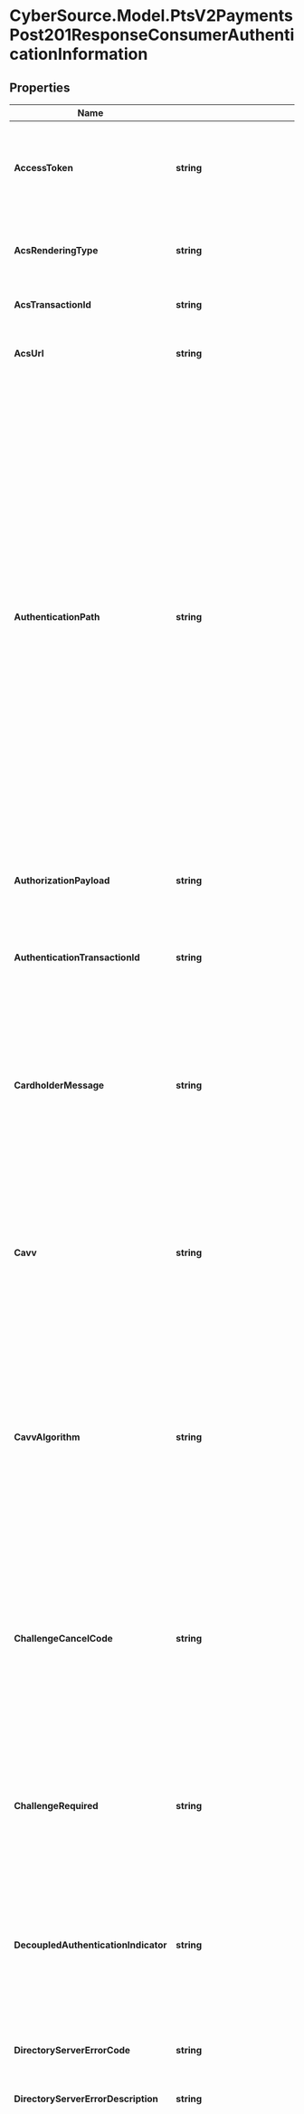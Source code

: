 # CyberSource.Model.PtsV2PaymentsPost201ResponseConsumerAuthenticationInformation
## Properties

Name | Type | Description | Notes
------------ | ------------- | ------------- | -------------
**AccessToken** | **string** | JSON Web Token (JWT) used to authenticate the consumer with the authentication provider, such as, CardinalCommerce or Rupay. Note - Max Length of this field is 2048 characters.  | [optional] 
**AcsRenderingType** | **string** | Identifies the UI Type the ACS will use to complete the challenge. **NOTE**: Only available for App transactions using the Cardinal Mobile SDK.  | [optional] 
**AcsTransactionId** | **string** | Unique transaction identifier assigned by the ACS to identify a single transaction.  | [optional] 
**AcsUrl** | **string** | URL for the card-issuing bank&#39;s authentication form that you receive when the card is enrolled. The value can be very large.  | [optional] 
**AuthenticationPath** | **string** | Indicates what displays to the customer during the authentication process. This field can contain one of these values: - &#x60;ADS&#x60;: (Card not enrolled) customer prompted to activate the card during the checkout process. - &#x60;ATTEMPTS&#x60;: (Attempts processing) Processing briefly displays before the checkout process is completed. - &#x60;ENROLLED&#x60;: (Card enrolled) the card issuer&#39;s authentication window displays. - &#x60;UNKNOWN&#x60;: Card enrollment status cannot be determined. - &#x60;NOREDIRECT&#x60;: (Card not enrolled, authentication unavailable, or error occurred) nothing displays to the customer.  The following values can be returned if you are using rules-based payer authentication. - &#x60;RIBA&#x60;: The card-issuing bank supports risk-based authentication, but whether the cardholder is likely to be challenged cannot be determined. - &#x60;RIBA_PASS&#x60;: The card-issuing bank supports risk-based authentication and it is likely that the cardholder will not be challenged to provide credentials, also known as _silent authentication_.  | [optional] 
**AuthorizationPayload** | **string** | The Base64 encoded JSON Payload of CB specific Authorization Values returned in the challenge Flow  | [optional] 
**AuthenticationTransactionId** | **string** | Payer authentication transaction identifier is used to link the check enrollment and validate authentication messages. For Rupay, this field should be passed as request only for Resend OTP use case.  | [optional] 
**CardholderMessage** | **string** | Text provided by the ACS/Issuer to Cardholder during a Frictionless or Decoupled transaction.The Issuer can provide information to Cardholder. For example, \&quot;Additional authentication is needed for this transaction, please contact (Issuer Name) at xxx-xxx-xxxx.\&quot;. The Issuing Bank can optionally support this value.  | [optional] 
**Cavv** | **string** | Unique identifier generated by the card-issuing bank for Visa, American Express, JCB, Diners Club, and Discover transactions after the customer is authenticated. The value is in base64. When you request the card authorization service, CyberSource automatically converts the value, not the field name, to the format required by your payment processor.  | [optional] 
**CavvAlgorithm** | **string** | Field that is returned only when the CAVV is generated, which occurs when paresStatus contains the values Y (successful authentication) or A (attempted authentication). If you use the ATOS processor, send the value of this field in the &#x60;cavv_algorithm&#x60; request field of the authorization service. This field contains one of these values: - &#x60;2&#x60;: Visa, American Express, JCB, Diners Club, and Discover - &#x60;3&#x60;: Mastercard  | [optional] 
**ChallengeCancelCode** | **string** | An indicator as to why the transaction was canceled. Possible Values:  - &#x60;01&#x60;: Cardholder selected Cancel. - &#x60;02&#x60;: Reserved for future EMVCo use (values invalid until defined by EMVCo). - &#x60;03&#x60;: Transaction Timed Out—Decoupled Authentication - &#x60;04&#x60;: Transaction timed out at ACS—other timeouts - &#x60;05&#x60;: Transaction Timed out at ACS - First CReq not received by ACS - &#x60;06&#x60;: Transaction Error - &#x60;07&#x60;: Unknown - &#x60;08&#x60;: Transaction Timed Out at SDK  | [optional] 
**ChallengeRequired** | **string** | Indicates whether a challenge is required in order to complete authentication. **Note** Regional mandates might determine that a challenge is required.  Possible values: - &#x60;Y&#x60;: Challenge required - &#x60;N&#x60;: Challenge not required **Note**  Used by the Hybrid integration.  | [optional] 
**DecoupledAuthenticationIndicator** | **string** | Indicates whether the 3DS Requestor requests the ACS to utilize Decoupled Authentication and agrees to utilize Decoupled Authentication if the ACS confirms its use.  Possible Values:  Y - Decoupled Authentication is supported and preferred if challenge is necessary  N - Do not use Decoupled Authentication  **Default Value**: N  | [optional] 
**DirectoryServerErrorCode** | **string** | The directory server error code indicating a problem with this transaction. Note - Max Length of this field is typically 3 characters.  | [optional] 
**DirectoryServerErrorDescription** | **string** | Directory server text and additional detail about the error for this transaction.  | [optional] 
**EcommerceIndicator** | **string** | Commerce indicator for cards not enrolled. This field contains one of these values: - &#x60;internet&#x60;: Card not enrolled, or card type not supported by payer authentication. No liability shift. - &#x60;js_attempted&#x60;: Card not enrolled, but attempt to authenticate is recorded. Liability shift. - &#x60;js_failure&#x60;: J/Secure directory service is not available. No liability shift. - &#x60;spa&#x60;: Mastercard card not enrolled in the SecureCode program. No liability shift. - &#x60;vbv_attempted&#x60;: Card not enrolled, but attempt to authenticate is recorded. Liability shift. - &#x60;vbv_failure&#x60;: For payment processor Barclays, Streamline, AIBMS, or FDC Germany, you receive this result if Visa&#39;s directory service is not available. No liability shift.  | [optional] 
**Eci** | **string** | Note This field applies only to non-U.S-issued cards.  For enroll, Numeric electronic commerce indicator (ECI) returned only for Visa, American Express, JCB, Diners Club, and Discover transactions when the card is not enrolled. For more information, see \&quot;Interpreting the Reply,\&quot; page 22.  If you are not using the CyberSource payment services, you must send this value to your payment processor in the subsequent request for card authorization. This field contains one of these values: - &#x60;06&#x60;: The card can be enrolled. Liability shift. - &#x60;07&#x60;: The card cannot be enrolled. No liability shift.  For validate, Numeric electronic commerce indicator (ECI) returned only for Visa, American Express, JCB, Diners Club, and Discover transactions. The field is absent when authentication fails. You must send this value to your payment processor in the subsequent request for card authorization. This field contains one of these values: - &#x60;05&#x60;: Successful authentication - &#x60;06&#x60;: Authentication attempted - &#x60;07&#x60;: Failed authentication (No response from the merchant because of a problem.)  | [optional] 
**EciRaw** | **string** | ECI value that can be returned for Visa, Mastercard, American Express, JCB, Diners Club, and Discover. The field is absent when authentication fails. If your payment processor is Streamline, you must pass the value of this field instead of the value of &#x60;eci&#x60; or &#x60;ucafCollectionIndicator&#x60;.  This field can contain one of these values: - &#x60;01&#x60;: Authentication attempted (Mastercard) - &#x60;02&#x60;: Successful authentication (Mastercard) - &#x60;05&#x60;: Successful authentication (Visa, American Express, JCB, Diners Club, and Discover) - &#x60;06&#x60;: Authentication attempted (Visa, American Express, JCB, Diners Club, and Discover)  | [optional] 
**EffectiveAuthenticationType** | **string** | This field describes the type of 3DS transaction flow that took place.  It can be one of three possible flows; CH - Challenge FR - Frictionless FD - Frictionless with delegation, (challenge not generated by the issuer but by the scheme on behalf of the issuer).  | [optional] 
**Ivr** | [**PtsV2PaymentsPost201ResponseConsumerAuthenticationInformationIvr**](PtsV2PaymentsPost201ResponseConsumerAuthenticationInformationIvr.md) |  | [optional] 
**StrongAuthentication** | [**PtsV2PaymentsPost201ResponseConsumerAuthenticationInformationStrongAuthentication**](PtsV2PaymentsPost201ResponseConsumerAuthenticationInformationStrongAuthentication.md) |  | [optional] 
**NetworkScore** | **string** | The global score calculated by the CB scoring platform and returned to merchants.  | [optional] 
**Pareq** | **string** | Payer authentication request (PAReq) message that you need to forward to the ACS. The value can be very large. The value is in base64.  | [optional] 
**ParesStatus** | **string** | Raw result of the authentication check. If you are configured for Asia, Middle East, and Africa Gateway Processing, you need to send the value of this field in your authorization request. This field can contain one of these values: - &#x60;A&#x60;: Proof of authentication attempt was generated. - &#x60;N&#x60;: Customer failed or canceled authentication. Transaction denied. - &#x60;U&#x60;: Authentication not completed regardless of the reason. - &#x60;Y&#x60;: Customer was successfully authenticated.  | [optional] 
**ProofXml** | **string** | Date and time of the enrollment check combined with the VEReq and VERes elements. If you ever need to show proof of enrollment checking, you may need to parse the string for the information required by the payment card company. The value can be very large.  For cards issued in the U.S. or Canada, Visa may require this data for specific merchant category codes.For cards not issued in the U.S. or Canada, your bank may require this data as proof of enrollment checking for any payer authentication transaction that you re-present because of a chargeback.  | [optional] 
**ProxyPan** | **string** | Encrypted version of the card number used in the payer authentication request message.  | [optional] 
**SdkTransactionId** | **string** | SDK unique transaction identifier that is generated on each new transaction.  | [optional] 
**SignedParesStatusReason** | **string** | Provides additional information as to why the PAResStatus has a specific value.  | [optional] 
**SpecificationVersion** | **string** | This field contains the 3D Secure version that was used to process the transaction. For example: 2.2.0  | [optional] 
**StepUpUrl** | **string** | The fully qualified URL that the merchant uses to post a form to the cardholder in order to complete the Consumer Authentication transaction for the Cardinal Cruise API integration.  | [optional] 
**ThreeDSServerTransactionId** | **string** | Unique transaction identifier assigned by the 3DS Server to identify a single transaction.  | [optional] 
**UcafAuthenticationData** | **string** | AAV is a unique identifier generated by the card-issuing bank for Mastercard Identity Check transactions after the customer is authenticated. The value is in base64. Include the data in the card authorization request.  | [optional] 
**UcafCollectionIndicator** | **string** | For enroll, Returned only for Mastercard transactions. Indicates that authentication is not required because the customer is not enrolled. Add the value of this field to the authorization field ucaf_collection_indicator. This field can contain these values: 0, 1.  For validate, Numeric electronic commerce indicator (ECI) returned only for Mastercard Identity Check transactions. The field is absent when authentication fails. You must send this value to your payment processor in the request for card authorization. This field contain one of these values: - &#x60;0&#x60;: Authentication data not collected, and customer authentication was not completed. - &#x60;1&#x60;: Authentication data not collected because customer authentication was not completed. - &#x60;2&#x60;: Authentication data collected because customer completed authentication.  | [optional] 
**VeresEnrolled** | **string** | Result of the enrollment check. This field can contain one of these values: - &#x60;Y&#x60;: Card enrolled or can be enrolled; you must authenticate. Liability shift. - &#x60;N&#x60;: Card not enrolled; proceed with authorization. Liability shift. - &#x60;U&#x60;: Unable to authenticate regardless of the reason. No liability shift.  **Note** This field only applies to the Asia, Middle East, and Africa Gateway. If you are configured for this processor, you must send the value of this field in your authorization request.  The following value can be returned if you are using rules-based Payer Authentication: - &#x60;B&#x60;: Indicates that authentication was bypassed.  | [optional] 
**WhiteListStatusSource** | **string** | This data element will be populated by the system setting Whitelist Status. Possible Values: 01 - 3DS/ Server/ 02 – DS/03 - ACS  | [optional] 
**Xid** | **string** | Transaction identifier generated by CyberSource for successful enrollment or validation checks. Use this value, which is in base64, to match an outgoing PAReq with an incoming PARes. CyberSource forwards the XID with the card authorization service to these payment processors in these cases: - Barclays - Streamline (when the **ecommerceIndicator**&#x60;&#x3D;spa&#x60;)  | [optional] 
**DirectoryServerTransactionId** | **string** | The Directory Server Transaction ID is generated by the Mastercard Directory Server during the authentication transaction and passed back to the merchant with the authentication results. For Cybersource Through Visanet Gateway: The value for this field corresponds to the following data in the TC 33 capture file3: Record: CP01 TCR7, Position: 114-149, Field: MC AVV Verification—Directory Server Transaction ID  | [optional] 
**AuthenticationResult** | **string** | Raw authentication data that comes from the cardissuing bank. Primary authentication field that indicates if authentication was successful and if liability shift occurred. You should examine first the result of this field. This field contains one of these values: - &#x60;-1&#x60;: Invalid PARes. - &#x60;0&#x60;: Successful validation. - &#x60;1&#x60;: Cardholder is not participating, but the attempt to authenticate was recorded. - &#x60;6&#x60;: Issuer unable to perform authentication. - &#x60;9&#x60;: Cardholder did not complete authentication.  | [optional] 
**AuthenticationStatusMsg** | **string** | Message that explains the authenticationResult reply field.  | [optional] 
**Indicator** | **string** | Indicator used to differentiate Internet transactions from other types. The authentication failed if this field is not returned. For Visa, if your payment processor is Streamline, Barclays, AIBMS, or FDC Germany, you receive the value vbv_failure instead of internet when eci is 07. The value of this field is passed automatically to the authorization service if you request the services together. This field contains one of these values: - &#x60;aesk&#x60;: American Express SafeKey authentication verified successfully. - &#x60;aesk_attempted&#x60;: Card not enrolled in American Express SafeKey, but the attempt to authenticate was recorded. - &#x60;dipb&#x60;: Discover ProtectBuy authentication verified successfully. - &#x60;dipb_attempted&#x60;: Card not enrolled in Discover ProtectBuy, but the attempt to authenticate was recorded. - &#x60;internet&#x60;: Authentication was not verified successfully. - &#x60;js&#x60;: J/Secure authentication verified successfully. - &#x60;js_attempted&#x60;: Card not enrolled in J/Secure, but the attempt to authenticate was recorded. - &#x60;moto&#x60;: Mail or telephone order. - &#x60;pb_attempted&#x60;: Card not enrolled in Diners Club ProtectBuy, but the attempt to authenticate was recorded. - &#x60;recurring&#x60;: Recurring transaction. - &#x60;spa&#x60;: Mastercard Identity Check authentication verified successfully. - &#x60;spa_failure&#x60;: Mastercard Identity Check failed authentication. - &#x60;vbv&#x60;: Visa Secure authentication verified successfully. - &#x60;vbv_attempted&#x60;: Card not enrolled in Visa Secure, but the attempt to authenticate was recorded. - &#x60;vbv_failure&#x60;: Visa Secure authentication unavailable.  | [optional] 
**InteractionCounter** | **string** | Indicates the number of authentication cycles attempted by the cardholder and is tracked by the Issuing Banks ACS.Example: if customer gets the challenge window and enter in their one time password and hit submit then that interaction counter should just be 1. When customer gets the challenge window and the bank asks if they want to have the one time password  sent to their phone or their email and they have to choose before going to the next screen to enter in their one time password then this interaction count would be 2. One for the selection of how they want the one time password delivered and another with them actually entering in the one time password and hitting the submit button.  | [optional] 
**WhiteListStatus** | **string** | Enables the communication of trusted beneficiary/whitelist status between the ACS, the DS and the 3DS Requestor.  Possible Values:  Y - 3DS Requestor is whitelisted by cardholder  N - 3DS Requestor is not whitelisted by cardholder  | [optional] 

[[Back to Model list]](../README.md#documentation-for-models) [[Back to API list]](../README.md#documentation-for-api-endpoints) [[Back to README]](../README.md)

